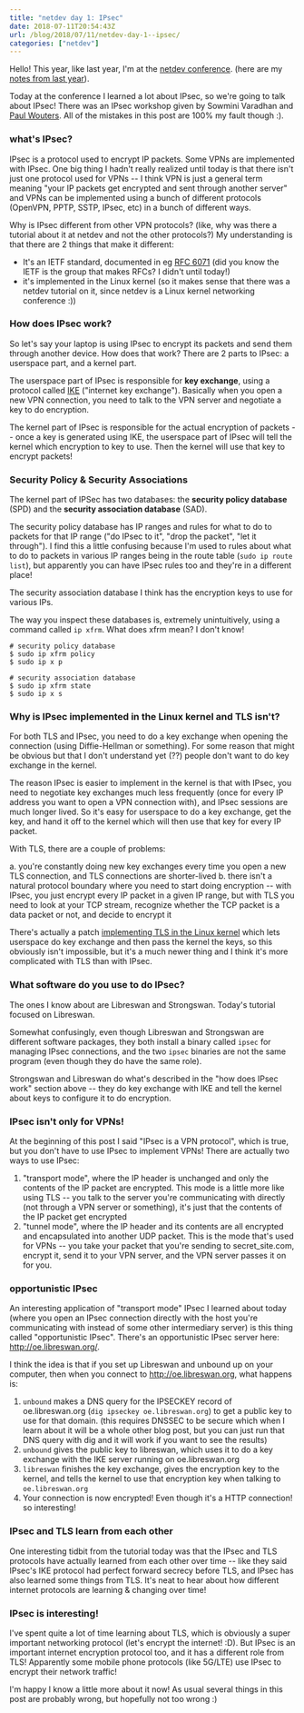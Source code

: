 ```yaml
---
title: "netdev day 1: IPsec"
date: 2018-07-11T20:54:43Z
url: /blog/2018/07/11/netdev-day-1--ipsec/
categories: ["netdev"]
---
```


Hello! This year, like last year, I'm at the [netdev conference](https://www.netdevconf.org/0x12/).
(here are my [notes from last year](https://jvns.ca/categories/netdev/)).

Today at the conference I learned a lot about IPsec, so we're going to talk about IPsec! There was
an IPsec workshop given by Sowmini Varadhan and [Paul Wouters](https://nohats.ca/). All of the
mistakes in this post are 100% my fault though :).

### what's IPsec?

IPsec is a protocol used to encrypt IP packets. Some VPNs are implemented with IPsec. One big thing
I hadn't really realized until today is that there isn't just one protocol used for VPNs -- I think
VPN is just a general term meaning "your IP packets get encrypted and sent through another server"
and VPNs can be implemented using a bunch of different protocols (OpenVPN, PPTP, SSTP, IPsec, etc)
in a bunch of different ways.

Why is IPsec different from other VPN protocols? (like, why was there a tutorial about it at netdev
and not the other protocols?) My understanding is that there are 2 things that make it different:

* It's an IETF standard, documented in eg [RFC 6071](https://tools.ietf.org/html/rfc6071) (did you
  know the IETF is the group that makes RFCs? I didn't until today!)
* it's implemented in the Linux kernel (so it makes sense that there was a netdev tutorial on it,
  since netdev is a Linux kernel networking conference :))

### How does IPsec work?

So let's say your laptop is using IPsec to encrypt its packets and send them through another device.
How does that work? There are 2 parts to IPsec: a userspace part, and a kernel part.

The userspace part of IPsec is responsible for **key exchange**, using a protocol called
[IKE](https://en.wikipedia.org/wiki/Internet_Key_Exchange) ("internet key exchange"). Basically when
you open a new VPN connection, you need to talk to the VPN server and negotiate a key to do
encryption.

The kernel part of IPsec is responsible for the actual encryption of packets -- once a key is
generated using IKE, the userspace part of IPsec will tell the kernel which encryption to key to
use. Then the kernel will use that key to encrypt packets!

### Security Policy & Security Associations

The kernel part of IPSec has two databases: the **security policy database** (SPD) and the
**security association database** (SAD).

The security policy database has IP ranges and rules for what to do to packets for that IP range
("do IPsec to it", "drop the packet", "let it through"). I find this a little confusing because I'm
used to rules about what to do to packets in various IP ranges being in the route table (`sudo ip
route list`), but apparently you can have IPsec rules too and they're in a different place!

The security association database I think has the encryption keys to use for various IPs.

The way you inspect these databases is, extremely unintuitively, using a command called `ip xfrm`.
What does xfrm mean? I don't know!

```
# security policy database
$ sudo ip xfrm policy
$ sudo ip x p

# security association database
$ sudo ip xfrm state
$ sudo ip x s
```

### Why is IPsec implemented in the Linux kernel and TLS isn't?

For both TLS and IPsec, you need to do a key exchange when opening the connection (using
Diffie-Hellman or something). For some reason that might be obvious but that I don't understand yet
(??) people don't want to do key exchange in the kernel.

The reason IPsec is easier to implement in the kernel is that with IPsec, you need to negotiate key
exchanges much less frequently (once for every IP address you want to open a VPN connection with),
and IPsec sessions are much longer lived. So it's easy for userspace to do a key exchange, get the
key, and hand it off to the kernel which will then use that key for every IP packet.

With TLS, there are a couple of problems:

a. you're constantly doing new key exchanges every time you open a new TLS connection, and TLS
   connections are shorter-lived
b. there isn't a natural protocol boundary where you need to start doing encryption -- with IPsec,
   you just encrypt every IP packet in a given IP range, but with TLS you need to look at your TCP
   stream, recognize whether the TCP packet is a data packet or not, and decide to encrypt it

There's actually a patch [implementing TLS in the Linux kernel](https://blog.filippo.io/playing-with-kernel-tls-in-linux-4-13-and-go/) which lets userspace
do key exchange and then pass the kernel the keys, so this obviously isn't impossible, but it's a
much newer thing and I think it's more complicated with TLS than with IPsec.

### What software do you use to do IPsec?

The ones I know about are Libreswan and Strongswan. Today's tutorial focused on Libreswan.

Somewhat confusingly, even though Libreswan and Strongswan are different software packages, they
both install a binary called `ipsec` for managing IPsec connections, and the two `ipsec` binaries
are not the same program (even though they do have the same role).

Strongswan and Libreswan do what's described in the "how does IPsec work" section above -- they do
key exchange with IKE and tell the kernel about keys to configure it to do encryption.

### IPsec isn't only for VPNs!

At the beginning of this post I said "IPsec is a VPN protocol", which is true, but you don't have to
use IPsec to implement VPNs! There are actually two ways to use IPsec:

1. "transport mode", where the IP header is unchanged and only the contents of the IP packet are
   encrypted. This mode is a little more like using TLS -- you talk to the server you're
   communicating with directly (not through a VPN server or something), it's just that the contents
   of the IP packet get encrypted
2. "tunnel mode", where the IP header and its contents are all encrypted and encapsulated into
   another UDP packet. This is the mode that's used for VPNs -- you take your packet that you're
   sending to secret_site.com, encrypt it, send it to your VPN server, and the VPN server passes it
   on for you.

### opportunistic IPsec

An interesting application of "transport mode" IPsec I learned about today (where you open an IPsec
connection directly with the host you're communicating with instead of some other intermediary
server) is this thing called "opportunistic IPsec". There's an opportunistic IPsec server here:
http://oe.libreswan.org/.

I think the idea is that if you set up Libreswan and unbound up on your computer, then when you
connect to http://oe.libreswan.org, what happens is:

1. `unbound` makes a DNS query for the IPSECKEY record of oe.libreswan.org (`dig ipseckey
   oe.libreswan.org`) to get a public key to use for that domain. (this requires DNSSEC to be secure
   which when I learn about it will be a whole other blog post, but you can just run that DNS query
   with dig and it will work if you want to see the results)
2. `unbound` gives the public key to libreswan, which uses it to do a key exchange with the IKE
   server running on oe.libreswan.org
3. `libreswan` finishes the key exchange, gives the encryption key to the kernel, and tells the
   kernel to use that encryption key when talking to `oe.libreswan.org`
4. Your connection is now encrypted! Even though it's a HTTP connection! so interesting!

### IPsec and TLS learn from each other 

One interesting tidbit from the tutorial today was that the IPsec and TLS protocols have actually
learned from each other over time -- like they said IPsec's IKE protocol had perfect forward secrecy
before TLS, and IPsec has also learned some things from TLS. It's neat to hear about how different
internet protocols are learning & changing over time!

### IPsec is interesting!

I've spent quite a lot of time learning about TLS, which is obviously a super important networking
protocol (let's encrypt the internet! :D). But IPsec is an important internet encryption protocol
too, and it has a different role from TLS! Apparently some mobile phone protocols (like 5G/LTE) use
IPsec to encrypt their network traffic!

I'm happy I know a little more about it now! As usual several things in this post are probably
wrong, but hopefully not too wrong :)
